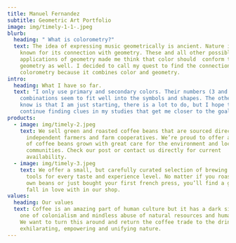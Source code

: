 ```yaml
---
title: Manuel Fernandez
subtitle: Geometric Art Portfolio
image: img/timely-1-1-.jpeg
blurb:
  heading: " What is colorometry?"
  text: The idea of expressing music geometrically is ancient. Nature is well
    known for its connection with geometry. These and all other possible
    applications of geometry made me think that color should  conform to
    geometry as well. I decided to call my quest to find the connection
    colorometry because it combines color and geometry.
intro:
  heading: What I have so far.
  text: "I only use primary and secondary colors. Their numbers (3 and 3) and
    combinations seem to fit well into the symbols and shapes. The other thing I
    know is that I am just starting, there is a lot to do, but I hope to
    continue finding clues in my studies that get me closer to the goal. "
products:
  - image: img/timely-2.jpeg
    text: We sell green and roasted coffee beans that are sourced directly from
      independent farmers and farm cooperatives. We’re proud to offer a variety
      of coffee beans grown with great care for the environment and local
      communities. Check our post or contact us directly for current
      availability.
  - image: img/timely-3.jpeg
    text: We offer a small, but carefully curated selection of brewing gear and
      tools for every taste and experience level. No matter if you roast your
      own beans or just bought your first french press, you’ll find a gadget to
      fall in love with in our shop.
values:
  heading: Our values
  text: Coffee is an amazing part of human culture but it has a dark side too –
    one of colonialism and mindless abuse of natural resources and human lives.
    We want to turn this around and return the coffee trade to the drink’s
    exhilarating, empowering and unifying nature.
---
```

